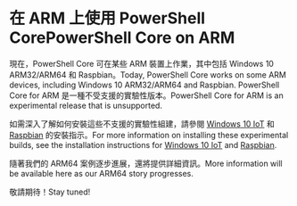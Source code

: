 # <a name="powershell-core-on-arm"></a><span data-ttu-id="18874-101">在 ARM 上使用 PowerShell Core</span><span class="sxs-lookup"><span data-stu-id="18874-101">PowerShell Core on ARM</span></span>

<span data-ttu-id="18874-102">現在，PowerShell Core 可在某些 ARM 裝置上作業，其中包括 Windows 10 ARM32/ARM64 和 Raspbian。</span><span class="sxs-lookup"><span data-stu-id="18874-102">Today, PowerShell Core works on some ARM devices, including Windows 10 ARM32/ARM64 and Raspbian.</span></span>
<span data-ttu-id="18874-103">PowerShell Core for ARM 是一種不受支援的實驗性版本。</span><span class="sxs-lookup"><span data-stu-id="18874-103">PowerShell Core for ARM is an experimental release that is unsupported.</span></span>

<span data-ttu-id="18874-104">如需深入了解如何安裝這些不支援的實驗性組建，請參閱 [Windows 10 IoT](installing-powershell-core-on-windows.md#deploying-on-windows-iot) 和 [Raspbian](installing-powershell-core-on-linux.md#raspbian) 的安裝指示。</span><span class="sxs-lookup"><span data-stu-id="18874-104">For more information on installing these experimental builds, see the installation instructions for [Windows 10 IoT](installing-powershell-core-on-windows.md#deploying-on-windows-iot) and [Raspbian](installing-powershell-core-on-linux.md#raspbian).</span></span>

<span data-ttu-id="18874-105">隨著我們的 ARM64 案例逐步進展，還將提供詳細資訊。</span><span class="sxs-lookup"><span data-stu-id="18874-105">More information will be available here as our ARM64 story progresses.</span></span>

<span data-ttu-id="18874-106">敬請期待！</span><span class="sxs-lookup"><span data-stu-id="18874-106">Stay tuned!</span></span>
